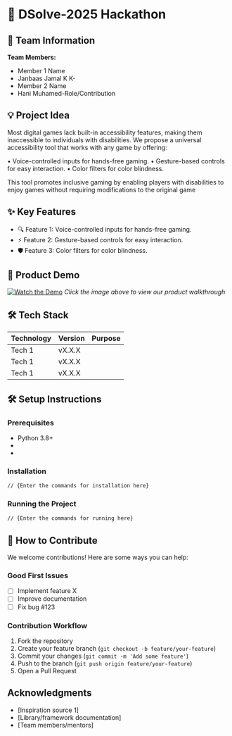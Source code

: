 # 🚀 DSolve-2025 Hackathon

## 👥 Team Information


**Team Members:**
- Member 1 Name
- Janbaas Jamal K K-
- Member 2 Name
- Hani Muhamed-Role/Contribution

## 💡 Project Idea
Most digital games lack built-in accessibility features, making them inaccessible to individuals with disabilities. We propose a universal accessibility tool that works with any game by offering:

• Voice-controlled inputs for hands-free gaming.
• Gesture-based controls for easy interaction.
• Color filters for color blindness.

This tool promotes inclusive gaming by enabling players with disabilities to enjoy games without requiring modifications to the original game
## ✨ Key Features
- 🔍 Feature 1: Voice-controlled inputs for hands-free gaming.
- ⚡ Feature 2: Gesture-based controls for easy interaction.
- 🛡️ Feature 3: Color filters for color blindness.

## 🎥 Product Demo
[![Watch the Demo](https://via.placeholder.com/300x200?text=Click+for+Demo+Video)](https://youtube.com/link-to-video)
*Click the image above to view our product walkthrough*

## 🛠️ Tech Stack
| Technology | Version | Purpose |
|------------|---------|---------|
| Tech 1     | vX.X.X  |         |
| Tech 1     | vX.X.X  |         |
| Tech 1     | vX.X.X  |         |

## 🛠️ Setup Instructions

### Prerequisites
- Python 3.8+
- 
- 

### Installation
```bash
// {Enter the commands for installation here}
```

### Running the Project
```bash
// {Enter the commands for running here}
```

## 🤝 How to Contribute
We welcome contributions! Here are some ways you can help:

### Good First Issues
- [ ] Implement feature X
- [ ] Improve documentation
- [ ] Fix bug #123

### Contribution Workflow
1. Fork the repository
2. Create your feature branch (`git checkout -b feature/your-feature`)
3. Commit your changes (`git commit -m 'Add some feature'`)
4. Push to the branch (`git push origin feature/your-feature`)
5. Open a Pull Request


## Acknowledgments
- [Inspiration source 1]
- [Library/framework documentation]
- [Team members/mentors]
